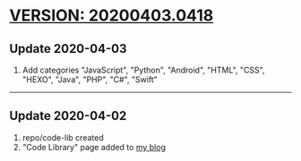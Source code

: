 # [VERSION: 20200403.0418](//github.com/jinyaoMa/code-lib)

## Update 2020-04-03
1. Add categories "JavaScript", "Python", "Android", "HTML", "CSS", "HEXO", "Java", "PHP", "C#", "Swift"

---

## Update 2020-04-02
1. repo/code-lib created
2. "Code Library" page added to [my blog](//ma-jinyao.cn)
